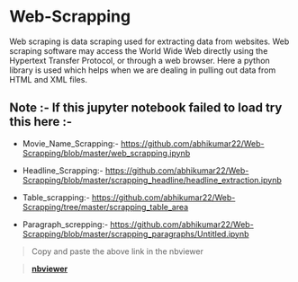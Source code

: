 # Web-Scrapping
Web scraping is data scraping used for extracting data from websites. Web scraping software may access the World Wide Web directly using the Hypertext Transfer Protocol, or through a web browser. Here a python library is used which helps when we are dealing in pulling out data from HTML and XML files.


## **Note** :- If this jupyter notebook failed to load try this here :-

- Movie_Name_Scrapping:- https://github.com/abhikumar22/Web-Scrapping/blob/master/web_scrapping.ipynb<br>

- Headline_Scrapping:- https://github.com/abhikumar22/Web-Scrapping/blob/master/scrapping_headline/headline_extraction.ipynb<br>

- Table_scrapping:- https://github.com/abhikumar22/Web-Scrapping/tree/master/scrapping_table_area<br>

- Paragraph_screpping:- https://github.com/abhikumar22/Web-Scrapping/blob/master/scrapping_paragraphs/Untitled.ipynb<br>


> Copy and paste the above link in the nbviewer<br>

> **[nbviewer](https://nbviewer.jupyter.org/)**

